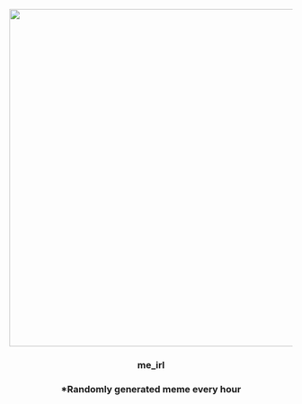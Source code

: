 <p align="center">
        <img src="https://i.redd.it/obadxgpj4tl91.jpg" width="600" height="600">
        </p>
        <h3 align="center">me_irl</h3>
        <h3 align="center">*Randomly generated meme every hour</h3>
    